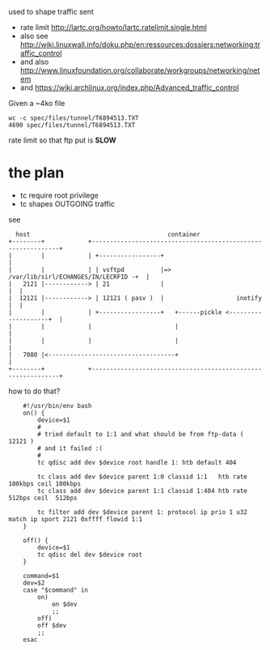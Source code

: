 used to shape traffic sent

* rate limit http://lartc.org/howto/lartc.ratelimit.single.html
* also see http://wiki.linuxwall.info/doku.php/en:ressources:dossiers:networking:traffic_control
* and also http://www.linuxfoundation.org/collaborate/workgroups/networking/netem
* and https://wiki.archlinux.org/index.php/Advanced_traffic_control

Given a ~4ko file

    wc -c spec/files/tunnel/T6894513.TXT
    4690 spec/files/tunnel/T6894513.TXT

rate limit so that ftp put is __SLOW__

the plan
========

* tc require root privilege
* tc shapes OUTGOING traffic

see

      host                                      container
    +--------+            +-------------------------------------------------------------+
    |        |            | +-----------------+                                         |
    |        |            | | vsftpd          |=> /var/lib/sirl/ECHANGES/IN/LECRFID -+  |
    |   2121 |------------> | 21              |                                      |  |
    |  12121 |------------> | 12121 ( pasv )  |                    inotify           |  |
    |        |            | +-----------------+   +------pickle <--------------------+  |
    |        |            |                       |                                     |
    |        |            |                       |                                     |
    |   7080 |<-----------------------------------+                                     |
    +--------+            +-------------------------------------------------------------+

how to do that?

		#!/usr/bin/env bash
		on() {
			device=$1
			#
			# tried default to 1:1 and what should be from ftp-data ( 12121 )
			# and it failed :(
			#
			tc qdisc add dev $device root handle 1: htb default 404

			tc class add dev $device parent 1:0 classid 1:1   htb rate 100kbps ceil 100kbps
			tc class add dev $device parent 1:1 classid 1:404 htb rate  512bps ceil  512bps

			tc filter add dev $device parent 1: protocol ip prio 1 u32 match ip sport 2121 0xffff flowid 1:1
		}

		off() {
			device=$1
			tc qdisc del dev $device root
		}

		command=$1
		dev=$2
		case "$command" in
			on)
				on $dev
				;;
			off)
			off $dev
			;;
		esac

